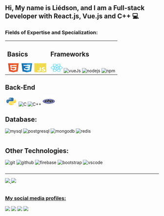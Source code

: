 ## Hi, My name is Liédson, and I am a Full-stack Developer with React.js, Vue.js and C++ 💻

### Fields of Expertise and Specialization:

<table>
  <tr>
    <td>
      <div style="display: inline-block;">
        <h2>Basics</h2>
        <img src="https://raw.githubusercontent.com/devicons/devicon/master/icons/html5/html5-original.svg" alt="HTML" height="30" width="40">
        <img src="https://raw.githubusercontent.com/devicons/devicon/master/icons/css3/css3-original.svg" alt="CSS" height="30" width="40">
        <img src="https://raw.githubusercontent.com/devicons/devicon/master/icons/javascript/javascript-plain.svg" alt="Javascript" height="30" width="40">
      </div>
    </td>
    <td>
      <div style="display: inline-block;">
        <h2>Frameworks</h2>
        <img src="https://raw.githubusercontent.com/devicons/devicon/master/icons/react/react-original.svg" alt="React" height="30" width="40">
        <img src="https://cdn.jsdelivr.net/gh/devicons/devicon/icons/vuejs/vuejs-original.svg" alt="vueJs" height="30" width="40">
        <img src="https://cdn.jsdelivr.net/gh/devicons/devicon/icons/nodejs/nodejs-original.svg" alt="nodejs" height="30" width="40">
        <img src="https://cdn.jsdelivr.net/gh/devicons/devicon/icons/npm/npm-original-wordmark.svg" alt="npm" height="30" width="40">
      </div>
    </td>
  </tr>
</table>

<table>
  <div>
    <h2>Back-End</h2>
    <img src="https://raw.githubusercontent.com/devicons/devicon/master/icons/python/python-original.svg" alt="Python" height="30" width="40">
    <img src="https://cdn.jsdelivr.net/gh/devicons/devicon/icons/c/c-original.svg" alt="C" height="30" width="40">
    <img src="https://cdn.jsdelivr.net/gh/devicons/devicon/icons/cplusplus/cplusplus-original.svg" alt="C++" height="30" width="40">
    <img src="https://raw.githubusercontent.com/devicons/devicon/master/icons/php/php-original.svg" alt="PHP" height="30" width="40">
  </div>
  
  <div>
    <h2>Database:</h2>
    <img src="https://cdn.jsdelivr.net/gh/devicons/devicon/icons/mysql/mysql-original.svg" alt="mysql" height="30" width="40">
    <img src="https://cdn.jsdelivr.net/gh/devicons/devicon/icons/postgresql/postgresql-original.svg" alt="postgresql" height="30" width="40">
    <img src="https://cdn.jsdelivr.net/gh/devicons/devicon/icons/mongodb/mongodb-original.svg" alt="mongodb" height="30" width="40">
    <img src="https://cdn.jsdelivr.net/gh/devicons/devicon/icons/redis/redis-original.svg" alt="redis" height="30" width="40">
  </div>
</table>

<table>
  <div>
    <h2>Other Technologies:</h2>
    <img src="https://cdn.jsdelivr.net/gh/devicons/devicon/icons/git/git-original.svg" alt="git" height="30" width="40">
    <img src="https://cdn.jsdelivr.net/gh/devicons/devicon/icons/github/github-original.svg" alt="github" height="30" width="40">
    <img src="https://cdn.jsdelivr.net/gh/devicons/devicon/icons/firebase/firebase-plain.svg" alt="firebase" height="30" width="40">
    <img src="https://cdn.jsdelivr.net/gh/devicons/devicon/icons/bootstrap/bootstrap-original.svg" alt="bootstrap" height="30" width="40">
    <img src="https://cdn.jsdelivr.net/gh/devicons/devicon/icons/vscode/vscode-original.svg" alt="vscode" height="30" width="40">
  </div>
</table>

<hr>

<table>
  <a href="https://github.com/LiedsonLB">
  <img height="180em" src="https://github-readme-stats.vercel.app/api?username=LiedsonLB&show_icons=true&theme=tokyonight&include_all_commits=true&count_private=true"/>
  <img height="180em" src="https://github-readme-stats.vercel.app/api/top-langs/?username=LiedsonLB&layout=compact&langs_count=6&theme=tokyonight"/>
</table>
  
 ### My social media profiles:
  
  <div> 
  <a href="https://www.instagram.com/liedson.vue" target="_blank"><img src="https://img.shields.io/badge/-Instagram-%23E4405F?style=for-the-badge&logo=instagram&logoColor=white" target="_blank"></a>
  <a href = "mailto:liedson.b9@gmail.com"><img src="https://img.shields.io/badge/-Gmail-%23333?style=for-the-badge&logo=gmail&logoColor=white" target="_blank"></a>
  <a href="https://www.linkedin.com/in/liedsonlb" target="_blank"><img src="https://img.shields.io/badge/-LinkedIn-%230077B5?style=for-the-badge&logo=linkedin&logoColor=white" target="_blank"></a>
  <a href="https://api.whatsapp.com/send?phone=558698635571" target="_blank"><img src="https://img.shields.io/badge/-WhatsApp-%25B7D24?style=for-the-badge&logo=whatsapp&logoColor=white" target="_blank"></a>
</div>
